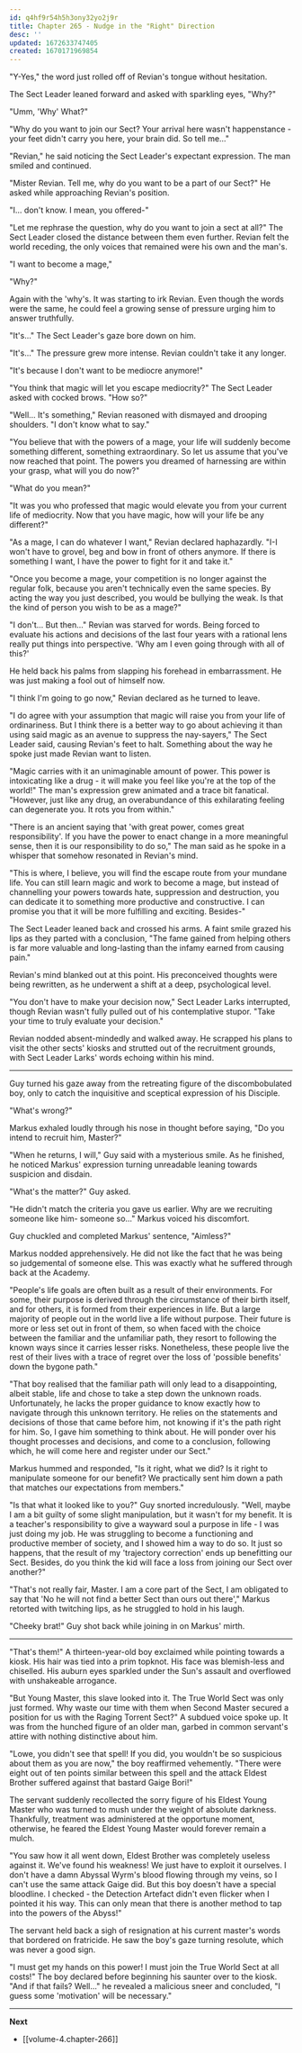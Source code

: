 ```yaml
---
id: q4hf9r54h5h3ony32yo2j9r
title: Chapter 265 - Nudge in the "Right" Direction
desc: ''
updated: 1672633747405
created: 1670171969854
---
```


"Y-Yes," the word just rolled off of Revian's tongue without hesitation.

The Sect Leader leaned forward and asked with sparkling eyes, "Why?"

"Umm, 'Why' What?"

"Why do you want to join our Sect? Your arrival here wasn't happenstance - your feet didn't carry you here, your brain did. So tell me..."

"Revian," he said noticing the Sect Leader's expectant expression. The man smiled and continued.

"Mister Revian. Tell me, why do you want to be a part of our Sect?" He asked while approaching Revian's position.

"I... don't know. I mean, you offered-"

"Let me rephrase the question, why do you want to join a sect at all?" The Sect Leader closed the distance between them even further. Revian felt the world receding, the only voices that remained were his own and the man's.

"I want to become a mage,"

"Why?"

Again with the 'why's. It was starting to irk Revian. Even though the words were the same, he could feel a growing sense of pressure urging him to answer truthfully.

"It's..." The Sect Leader's gaze bore down on him.

"It's..." The pressure grew more intense. Revian couldn't take it any longer.

"It's because I don't want to be mediocre anymore!"

"You think that magic will let you escape mediocrity?" The Sect Leader asked with cocked brows. "How so?"

"Well... It's something," Revian reasoned with dismayed and drooping shoulders. "I don't know what to say."

"You believe that with the powers of a mage, your life will suddenly become something different, something extraordinary. So let us assume that you've now reached that point. The powers you dreamed of harnessing are within your grasp, what will you do now?"

"What do you mean?"

"It was you who professed that magic would elevate you from your current life of mediocrity. Now that you have magic, how will your life be any different?"

"As a mage, I can do whatever I want," Revian declared haphazardly. "I-I won't have to grovel, beg and bow in front of others anymore. If there is something I want, I have the power to fight for it and take it."

"Once you become a mage, your competition is no longer against the regular folk, because you aren't technically even the same species. By acting the way you just described, you would be bullying the weak. Is that the kind of person you wish to be as a mage?"

"I don't... But then..." Revian was starved for words. Being forced to evaluate his actions and decisions of the last four years with a rational lens really put things into perspective. 'Why am I even going through with all of this?'

He held back his palms from slapping his forehead in embarrassment. He was just making a fool out of himself now.

"I think I'm going to go now," Revian declared as he turned to leave.

"I do agree with your assumption that magic will raise you from your life of ordinariness. But I think there is a better way to go about achieving it than using said magic as an avenue to suppress the nay-sayers," The Sect Leader said, causing Revian's feet to halt. Something about the way he spoke just made Revian want to listen.

"Magic carries with it an unimaginable amount of power. This power is intoxicating like a drug - it will make you feel like you're at the top of the world!" The man's expression grew animated and a trace bit fanatical. "However, just like any drug, an overabundance of this exhilarating feeling can degenerate you. It rots you from within."

"There is an ancient saying that 'with great power, comes great responsibility'. If you have the power to enact change in a more meaningful sense, then it is our responsibility to do so," The man said as he spoke in a whisper that somehow resonated in Revian's mind.

"This is where, I believe, you will find the escape route from your mundane life. You can still learn magic and work to become a mage, but instead of channelling your powers towards hate, suppression and destruction, you can dedicate it to something more productive and constructive. I can promise you that it will be more fulfilling and exciting. Besides-"

The Sect Leader leaned back and crossed his arms. A faint smile grazed his lips as they parted with a conclusion, "The fame gained from helping others is far more valuable and long-lasting than the infamy earned from causing pain."

Revian's mind blanked out at this point. His preconceived thoughts were being rewritten, as he underwent a shift at a deep, psychological level.

"You don't have to make your decision now," Sect Leader Larks interrupted, though Revian wasn't fully pulled out of his contemplative stupor. "Take your time to truly evaluate your decision."

Revian nodded absent-mindedly and walked away. He scrapped his plans to visit the other sects' kiosks and strutted out of the recruitment grounds, with Sect Leader Larks' words echoing within his mind.

____

Guy turned his gaze away from the retreating figure of the discombobulated boy, only to catch the inquisitive and sceptical expression of his Disciple.

"What's wrong?"

Markus exhaled loudly through his nose in thought before saying, "Do you intend to recruit him, Master?"

"When he returns, I will," Guy said with a mysterious smile. As he finished, he noticed Markus' expression turning unreadable leaning towards suspicion and disdain.

"What's the matter?" Guy asked.

"He didn't match the criteria you gave us earlier. Why are we recruiting someone like him- someone so..." Markus voiced his discomfort.

Guy chuckled and completed Markus' sentence, "Aimless?"

Markus nodded apprehensively. He did not like the fact that he was being so judgemental of someone else. This was exactly what he suffered through back at the Academy.

"People's life goals are often built as a result of their environments. For some, their purpose is derived through the circumstance of their birth itself, and for others, it is formed from their experiences in life. But a large majority of people out in the world live a life without purpose. Their future is more or less set out in front of them, so when faced with the choice between the familiar and the unfamiliar path, they resort to following the known ways since it carries lesser risks. Nonetheless, these people live the rest of their lives with a trace of regret over the loss of 'possible benefits' down the bygone path."

"That boy realised that the familiar path will only lead to a disappointing, albeit stable, life and chose to take a step down the unknown roads. Unfortunately, he lacks the proper guidance to know exactly how to navigate through this unknown territory. He relies on the statements and decisions of those that came before him, not knowing if it's the path right for him. So, I gave him something to think about. He will ponder over his thought processes and decisions, and come to a conclusion, following which, he will come here and register under our Sect."

Markus hummed and responded, "Is it right, what we did? Is it right to manipulate someone for our benefit? We practically sent him down a path that matches our expectations from members."

"Is that what it looked like to you?" Guy snorted incredulously. "Well, maybe I am a bit guilty of some slight manipulation, but it wasn't for my benefit. It is a teacher's responsibility to give a wayward soul a purpose in life - I was just doing my job. He was struggling to become a functioning and productive member of society, and I showed him a way to do so. It just so happens, that the result of my 'trajectory correction' ends up benefitting our Sect. Besides, do you think the kid will face a loss from joining our Sect over another?"

"That's not really fair, Master. I am a core part of the Sect, I am obligated to say that 'No he will not find a better Sect than ours out there'," Markus retorted with twitching lips, as he struggled to hold in his laugh.

"Cheeky brat!" Guy shot back while joining in on Markus' mirth.

____

"That's them!" A thirteen-year-old boy exclaimed while pointing towards a kiosk. His hair was tied into a prim topknot. His face was blemish-less and chiselled. His auburn eyes sparkled under the Sun's assault and overflowed with unshakeable arrogance.

"But Young Master, this slave looked into it. The True World Sect was only just formed. Why waste our time with them when Second Master secured a position for us with the Raging Torrent Sect?" A subdued voice spoke up. It was from the hunched figure of an older man, garbed in common servant's attire with nothing distinctive about him.

"Lowe, you didn't see that spell! If you did, you wouldn't be so suspicious about them as you are now," the boy reaffirmed vehemently. "There were eight out of ten points similar between this spell and the attack Eldest Brother suffered against that bastard Gaige Bori!"

The servant suddenly recollected the sorry figure of his Eldest Young Master who was turned to mush under the weight of absolute darkness. Thankfully, treatment was administered at the opportune moment, otherwise, he feared the Eldest Young Master would forever remain a mulch.

"You saw how it all went down, Eldest Brother was completely useless against it. We've found his weakness! We just have to exploit it ourselves. I don't have a damn Abyssal Wyrm's blood flowing through my veins, so I can't use the same attack Gaige did. But this boy doesn't have a special bloodline. I checked - the Detection Artefact didn't even flicker when I pointed it his way. This can only mean that there is another method to tap into the powers of the Abyss!"

The servant held back a sigh of resignation at his current master's words that bordered on fratricide. He saw the boy's gaze turning resolute, which was never a good sign.

"I must get my hands on this power! I must join the True World Sect at all costs!" The boy declared before beginning his saunter over to the kiosk. "And if that fails? Well..." he revealed a malicious sneer and concluded, "I guess some 'motivation' will be necessary."

____

**Next**
* [[volume-4.chapter-266]]